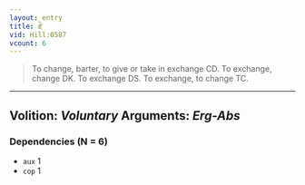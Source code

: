 ```yaml
---
layout: entry
title: རྗེ་
vid: Hill:0587
vcount: 6
---
```

> To change, barter, to give or take in exchange CD\. To exchange, change DK\. To exchange DS\. To exchange, to change TC\.

---
Volition: _Voluntary_
Arguments: _Erg-Abs_
---

### Dependencies (N = 6)
* `aux` 1
* `cop` 1
